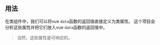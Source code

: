 ## 用法

在类组件中，我们可以将vue `data`函数的返回值直接定义为类属性。 这个项目会分析这些属性并把它们放入vue `data`函数的返回值中。

> 当然，这些属性是可响应的。

[](../../../en/class-component/property/code-usage.ts ':include :type=code typescript')